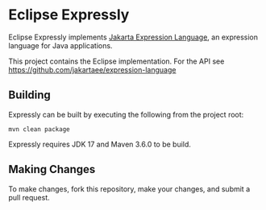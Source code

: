 # Eclipse Expressly


Eclipse Expressly implements [Jakarta Expression Language](https://jakarta.ee/specifications/expression-language/6.0/), an expression language for Java applications.

This project contains the Eclipse implementation. For the API see https://github.com/jakartaee/expression-language


Building
--------

Expressly can be built by executing the following from the project root:

``mvn clean package``

Expressly requires JDK 17 and Maven 3.6.0 to be build.


## Making Changes

To make changes, fork this repository, make your changes, and submit a pull request.
